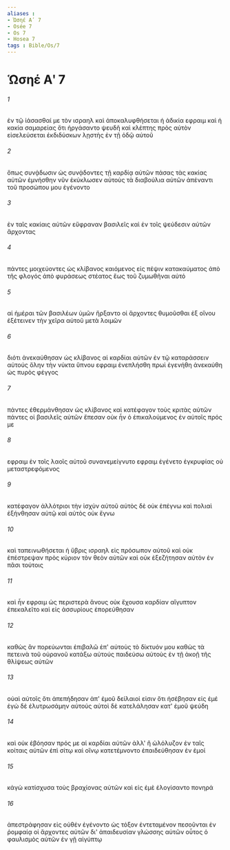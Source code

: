 ```yaml
---
aliases : 
- Ὡσηέ Αʹ 7
- Osée 7
- Os 7
- Hosea 7
tags : Bible/Os/7
---
```


# Ὡσηέ Αʹ 7

###### 1
ἐν τῷ ἰάσασθαί με τὸν ισραηλ καὶ ἀποκαλυφθήσεται ἡ ἀδικία εφραιμ καὶ ἡ κακία σαμαρείας ὅτι ἠργάσαντο ψευδῆ καὶ κλέπτης πρὸς αὐτὸν εἰσελεύσεται ἐκδιδύσκων λῃστὴς ἐν τῇ ὁδῷ αὐτοῦ
###### 2
ὅπως συνᾴδωσιν ὡς συνᾴδοντες τῇ καρδίᾳ αὐτῶν πάσας τὰς κακίας αὐτῶν ἐμνήσθην νῦν ἐκύκλωσεν αὐτοὺς τὰ διαβούλια αὐτῶν ἀπέναντι τοῦ προσώπου μου ἐγένοντο
###### 3
ἐν ταῖς κακίαις αὐτῶν εὔφραναν βασιλεῖς καὶ ἐν τοῖς ψεύδεσιν αὐτῶν ἄρχοντας
###### 4
πάντες μοιχεύοντες ὡς κλίβανος καιόμενος εἰς πέψιν κατακαύματος ἀπὸ τῆς φλογός ἀπὸ φυράσεως στέατος ἕως τοῦ ζυμωθῆναι αὐτό
###### 5
αἱ ἡμέραι τῶν βασιλέων ὑμῶν ἤρξαντο οἱ ἄρχοντες θυμοῦσθαι ἐξ οἴνου ἐξέτεινεν τὴν χεῖρα αὐτοῦ μετὰ λοιμῶν
###### 6
διότι ἀνεκαύθησαν ὡς κλίβανος αἱ καρδίαι αὐτῶν ἐν τῷ καταράσσειν αὐτούς ὅλην τὴν νύκτα ὕπνου εφραιμ ἐνεπλήσθη πρωὶ ἐγενήθη ἀνεκαύθη ὡς πυρὸς φέγγος
###### 7
πάντες ἐθερμάνθησαν ὡς κλίβανος καὶ κατέφαγον τοὺς κριτὰς αὐτῶν πάντες οἱ βασιλεῖς αὐτῶν ἔπεσαν οὐκ ἦν ὁ ἐπικαλούμενος ἐν αὐτοῖς πρός με
###### 8
εφραιμ ἐν τοῖς λαοῖς αὐτοῦ συνανεμείγνυτο εφραιμ ἐγένετο ἐγκρυφίας οὐ μεταστρεφόμενος
###### 9
κατέφαγον ἀλλότριοι τὴν ἰσχὺν αὐτοῦ αὐτὸς δὲ οὐκ ἐπέγνω καὶ πολιαὶ ἐξήνθησαν αὐτῷ καὶ αὐτὸς οὐκ ἔγνω
###### 10
καὶ ταπεινωθήσεται ἡ ὕβρις ισραηλ εἰς πρόσωπον αὐτοῦ καὶ οὐκ ἐπέστρεψαν πρὸς κύριον τὸν θεὸν αὐτῶν καὶ οὐκ ἐξεζήτησαν αὐτὸν ἐν πᾶσι τούτοις
###### 11
καὶ ἦν εφραιμ ὡς περιστερὰ ἄνους οὐκ ἔχουσα καρδίαν αἴγυπτον ἐπεκαλεῖτο καὶ εἰς ἀσσυρίους ἐπορεύθησαν
###### 12
καθὼς ἂν πορεύωνται ἐπιβαλῶ ἐπ' αὐτοὺς τὸ δίκτυόν μου καθὼς τὰ πετεινὰ τοῦ οὐρανοῦ κατάξω αὐτούς παιδεύσω αὐτοὺς ἐν τῇ ἀκοῇ τῆς θλίψεως αὐτῶν
###### 13
οὐαὶ αὐτοῖς ὅτι ἀπεπήδησαν ἀπ' ἐμοῦ δείλαιοί εἰσιν ὅτι ἠσέβησαν εἰς ἐμέ ἐγὼ δὲ ἐλυτρωσάμην αὐτούς αὐτοὶ δὲ κατελάλησαν κατ' ἐμοῦ ψεύδη
###### 14
καὶ οὐκ ἐβόησαν πρός με αἱ καρδίαι αὐτῶν ἀλλ' ἢ ὠλόλυζον ἐν ταῖς κοίταις αὐτῶν ἐπὶ σίτῳ καὶ οἴνῳ κατετέμνοντο ἐπαιδεύθησαν ἐν ἐμοί
###### 15
κἀγὼ κατίσχυσα τοὺς βραχίονας αὐτῶν καὶ εἰς ἐμὲ ἐλογίσαντο πονηρά
###### 16
ἀπεστράφησαν εἰς οὐθέν ἐγένοντο ὡς τόξον ἐντεταμένον πεσοῦνται ἐν ῥομφαίᾳ οἱ ἄρχοντες αὐτῶν δι' ἀπαιδευσίαν γλώσσης αὐτῶν οὗτος ὁ φαυλισμὸς αὐτῶν ἐν γῇ αἰγύπτῳ
